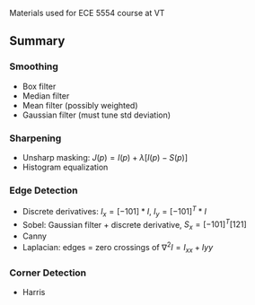 Materials used for ECE 5554 course at VT

## Summary
### Smoothing
- Box filter
- Median filter
- Mean filter (possibly weighted)
- Gaussian filter (must tune std deviation)

### Sharpening
- Unsharp masking: $J(p) = I(p) + \lambda [I(p)-S(p)]$
- Histogram equalization

### Edge Detection
- Discrete derivatives: $I_x = [-1 0 1] \ast I$, $I_y = [-1 0 1]^T \ast I$
- Sobel: Gaussian filter + discrete derivative, $S_x = [-1 0 1]^T [1 2 1]$
- Canny
- Laplacian: edges = zero crossings of $\nabla^2 I = I_{xx} + I{yy}$

### Corner Detection
- Harris
